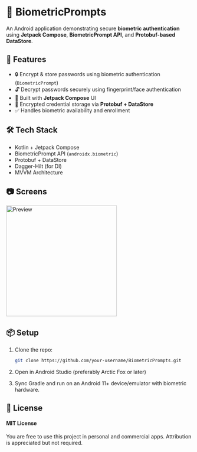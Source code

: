 # 🔐 BiometricPrompts

An Android application demonstrating secure **biometric authentication** using **Jetpack Compose**, **BiometricPrompt API**, and **Protobuf-based DataStore**.

## 🚀 Features

- 🔒 Encrypt & store passwords using biometric authentication (`BiometricPrompt`)
- 🔓 Decrypt passwords securely using fingerprint/face authentication
- 🧠 Built with **Jetpack Compose** UI
- 💾 Encrypted credential storage via **Protobuf + DataStore**
- ✅ Handles biometric availability and enrollment

## 🛠 Tech Stack

- Kotlin + Jetpack Compose
- BiometricPrompt API (`androidx.biometric`)
- Protobuf + DataStore
- Dagger-Hilt (for DI)
- MVVM Architecture

## 📷 Screens

<img src="https://github.com/user-attachments/assets/b2c309de-0c09-4e5f-b8b1-d6afb7819606" alt="Preview" width="300"/>

## 📦 Setup

1. Clone the repo:
   ```bash
   git clone https://github.com/your-username/BiometricPrompts.git
2. Open in Android Studio (preferably Arctic Fox or later)

3. Sync Gradle and run on an Android 11+ device/emulator with biometric hardware.

## 📄 License
#### MIT License
You are free to use this project in personal and commercial apps.
Attribution is appreciated but not required.
